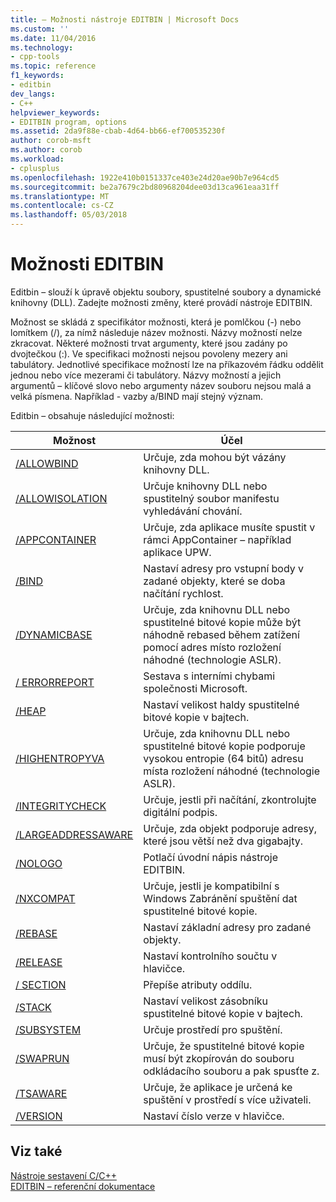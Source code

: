 ```yaml
---
title: – Možnosti nástroje EDITBIN | Microsoft Docs
ms.custom: ''
ms.date: 11/04/2016
ms.technology:
- cpp-tools
ms.topic: reference
f1_keywords:
- editbin
dev_langs:
- C++
helpviewer_keywords:
- EDITBIN program, options
ms.assetid: 2da9f88e-cbab-4d64-bb66-ef700535230f
author: corob-msft
ms.author: corob
ms.workload:
- cplusplus
ms.openlocfilehash: 1922e410b0151337ce403e24d20ae90b7e964cd5
ms.sourcegitcommit: be2a7679c2bd80968204dee03d13ca961eaa31ff
ms.translationtype: MT
ms.contentlocale: cs-CZ
ms.lasthandoff: 05/03/2018
---
```

# <a name="editbin-options"></a>Možnosti EDITBIN
Editbin – slouží k úpravě objektu soubory, spustitelné soubory a dynamické knihovny (DLL). Zadejte možnosti změny, které provádí nástroje EDITBIN.  
  
 Možnost se skládá z specifikátor možnosti, která je pomlčkou (-) nebo lomítkem (/), za nímž následuje název možnosti. Názvy možností nelze zkracovat. Některé možnosti trvat argumenty, které jsou zadány po dvojtečkou (:). Ve specifikaci možnosti nejsou povoleny mezery ani tabulátory. Jednotlivé specifikace možností lze na příkazovém řádku oddělit jednou nebo více mezerami či tabulátory. Názvy možností a jejich argumentů – klíčové slovo nebo argumenty název souboru nejsou malá a velká písmena. Například - vazby a/BIND mají stejný význam.  
  
 Editbin – obsahuje následující možnosti:  
  
|Možnost|Účel|  
|------------|-------------|  
|[/ALLOWBIND](../../build/reference/allowbind.md)|Určuje, zda mohou být vázány knihovny DLL.|  
|[/ALLOWISOLATION](../../build/reference/allowisolation.md)|Určuje knihovny DLL nebo spustitelný soubor manifestu vyhledávání chování.|  
|[/APPCONTAINER](../../build/reference/appcontainer.md)|Určuje, zda aplikace musíte spustit v rámci AppContainer – například aplikace UPW.|  
|[/BIND](../../build/reference/bind.md)|Nastaví adresy pro vstupní body v zadané objekty, které se doba načítání rychlost.|  
|[/DYNAMICBASE](../../build/reference/dynamicbase.md)|Určuje, zda knihovnu DLL nebo spustitelné bitové kopie může být náhodně rebased během zatížení pomocí adres místo rozložení náhodné (technologie ASLR).|  
|[/ ERRORREPORT](../../build/reference/errorreport-editbin-exe.md)|Sestava s interními chybami společnosti Microsoft.|  
|[/HEAP](../../build/reference/heap.md)|Nastaví velikost haldy spustitelné bitové kopie v bajtech.|  
|[/HIGHENTROPYVA](../../build/reference/highentropyva.md)|Určuje, zda knihovnu DLL nebo spustitelné bitové kopie podporuje vysokou entropie (64 bitů) adresu místa rozložení náhodné (technologie ASLR).|  
|[/INTEGRITYCHECK](../../build/reference/integritycheck.md)|Určuje, jestli při načítání, zkontrolujte digitální podpis.|  
|[/LARGEADDRESSAWARE](../../build/reference/largeaddressaware.md)|Určuje, zda objekt podporuje adresy, které jsou větší než dva gigabajty.|  
|[/NOLOGO](../../build/reference/nologo-editbin.md)|Potlačí úvodní nápis nástroje EDITBIN.|  
|[/NXCOMPAT](../../build/reference/nxcompat.md)|Určuje, jestli je kompatibilní s Windows Zabránění spuštění dat spustitelné bitové kopie.|  
|[/REBASE](../../build/reference/rebase.md)|Nastaví základní adresy pro zadané objekty.|  
|[/RELEASE](../../build/reference/release.md)|Nastaví kontrolního součtu v hlavičce.|  
|[/ SECTION](../../build/reference/section-editbin.md)|Přepíše atributy oddílu.|  
|[/STACK](../../build/reference/stack.md)|Nastaví velikost zásobníku spustitelné bitové kopie v bajtech.|  
|[/SUBSYSTEM](../../build/reference/subsystem.md)|Určuje prostředí pro spuštění.|  
|[/SWAPRUN](../../build/reference/swaprun.md)|Určuje, že spustitelné bitové kopie musí být zkopírován do souboru odkládacího souboru a pak spusťte z.|  
|[/TSAWARE](../../build/reference/tsaware.md)|Určuje, že aplikace je určená ke spuštění v prostředí s více uživateli.|  
|[/VERSION](../../build/reference/version.md)|Nastaví číslo verze v hlavičce.|  
  
## <a name="see-also"></a>Viz také  
 [Nástroje sestavení C/C++](../../build/reference/c-cpp-build-tools.md)   
 [EDITBIN – referenční dokumentace](../../build/reference/editbin-reference.md)